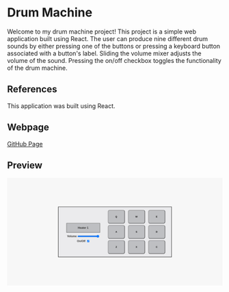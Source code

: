 # Drum Machine 
Welcome to my drum machine project! This project is a simple web application built using React. The user can produce nine different drum sounds by either pressing one of the buttons or pressing a keyboard button associated with a button's label. Sliding the volume mixer adjusts the volume of the sound. Pressing the on/off checkbox toggles the functionality of the drum machine. 

## References
This application was built using React.

## Webpage 
[GitHub Page](https://evanahdout.github.io/drum-machine/)

## Preview
![Drum machine webpage](drum-machine.png)

